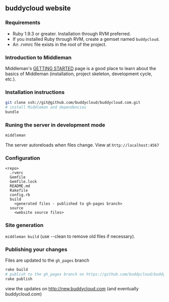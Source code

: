 ## buddycloud website

### Requirements

* Ruby 1.9.3 or greater. Installation through RVM preferred.
* If you installed Ruby through RVM, create a gemset named `buddycloud`. 
* An .rvmrc file exists in the root of the project.

### Introduction to Middleman

Middleman's [GETTING STARTED](http://middlemanapp.com/getting-started/) page is a good place to learn about the basics of Middleman (installation, project skeleton, development cycle, etc.).

### Installation instructions
```bash
git clone ssh://git@github.com/buddycloud/buddycloud.com.git
# install Middleman and dependencies
bundle 
```

### Runing the server in development mode

```bash
middleman
```

The server autoreloads when files change.  View at `http://localhost:4567`

### Configuration

```
<repo>
  .rvmrc
  Gemfile
  Gemfile.lock
  README.md
  Rakefile
  config.rb
  build
    <generated files - published to gh-pages branch>
  source
    <website source files>
```

### Site generation

`middleman build` (use --clean to remove old files if necessary).

### Publishing your changes

Files are updated to the `gh_pages` branch
```bash
rake build
# publish to the gh_pages branch on https://github.com/buddycloud/buddycloud.com repo:
rake publish
```
view the updates on http://new.buddycloud.com (and eventually buddycloud.com)
